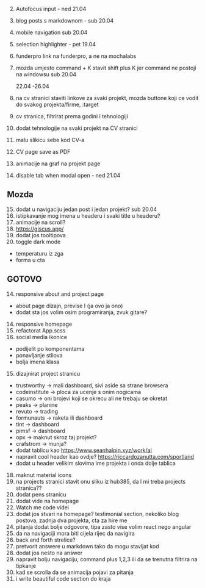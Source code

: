 2. Autofocus input - ned 21.04
3. blog posts s markdownom - sub 20.04
4. mobile navigation sub 20.04

5. selection highlighter - pet 19.04
6. funderpro link na funderpro, a ne na mochalabs
7. mozda umjesto command + K stavit shift plus K jer command ne postoji na windowsu sub 20.04

   22.04 -26.04

8. na cv stranici staviti linkove za svaki projekt, mozda buttone koji ce vodit do svakog projekta/firme, :target
9. cv stranica, filtrirat prema godini i tehnologiji
10. dodat tehnologije na svaki projekt na CV stranici
11. malu slikicu sebe kod CV-a
12. CV page save as PDF
13. animacije na graf na projekt page

14. disable tab when modal open - ned 21.04

## Mozda

15. dodat u navigaciju jedan post i jedan projekt? sub 20.04
16. istipkavanje mog imena u headeru i svaki title u headeru?
17. animacije na scroll?
18. https://giscus.app/
19. dodat jos tooltipova
20. toggle dark mode

- temperaturu iz zga
- forma u cta

## GOTOVO

14. responsive about and project page

- about page dizajn, previse I (ja ovo ja ono)
- dodat sta jos volim osim programiranja, zvuk gitare?

14. responsive homepage
15. refactorat App.scss
16. social media ikonice

- podijelit po komponentama
- ponavljanje stilova
- bolja imena klasa

15. dizajnirat project stranicu

- trustworthy -> mali dashboard, sivi aside sa strane browsera
- codeinstitute -> ploca za ucenje s onim nogicama
- casumo -> oni brojevi koji se okrecu ali ne trebaju se okretat
- peaks -> planine
- revuto -> trading
- formunauts -> raketa ili dashboard
- tint -> dashboard
- pimsf -> dashboard
- opx -> maknut skroz taj projekt?
- crafstrom -> munja?
- dodat tablicu kao https://www.seanhalpin.xyz/work/ai
- napravit cool header kao ovdje? https://riccardozanutta.com/sportland
- dodat u header velikim slovima ime projekta i onda dolje tablica

18. maknut material icons
19. na projects stranici stavit onu sliku iz hub385, da l mi treba projects stranica??
20. dodat pens stranicu
21. dodat vide na homepage
22. Watch me code videi
23. dodat jos stvari na homepage? testimonial section, nekoliko blog postova, zadnja dva projekta, cta za hire me
24. pitanja dodat bolje odgovore, tipa zasto vise volim react nego angular
25. da na navigaciji mora biti cijela rijec da navigira
26. back and forth strelice?
27. pretvorit answere u markdown tako da mogu stavljat kod
28. dodat jos nesto na answer
29. napravit bolju navigaciju, command plus 1,2,3 ili da se trenutna filtrira na tipkanje
30. kad se scrolla da se animacija pojavi za pitanja
31. i write beautiful code section do kraja
